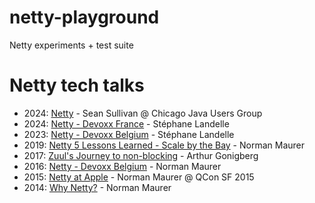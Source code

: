 # netty-playground

Netty experiments + test suite

# Netty tech talks

- 2024: [Netty](https://speakerdeck.com/sullis/netty-chicago-java-user-group-2024-04-17) - Sean Sullivan @ Chicago Java Users Group
- 2024: [Netty - Devoxx France](https://www.youtube.com/watch?v=CLsDEh61r1o) - Stéphane Landelle
- 2023: [Netty - Devoxx Belgium](https://www.youtube.com/watch?v=NvnOg6g4114) - Stéphane Landelle
- 2019: [Netty 5 Lessons Learned - Scale by the Bay](https://www.youtube.com/watch?v=hvYqSz_BgUM) - Norman Maurer
- 2017: [Zuul's Journey to non-blocking](https://www.youtube.com/watch?v=2oXqbLhMS_A) - Arthur Gonigberg
- 2016: [Netty - Devoxx Belgium](https://www.youtube.com/watch?v=DKJ0w30M0vg) - Norman Maurer
- 2015: [Netty at Apple](http://www.infoq.com/presentations/apple-netty) - Norman Maurer @ QCon SF 2015
- 2014: [Why Netty?](http://normanmaurer.me/presentations/2014-netflix-netty/slides.html) - Norman Maurer
